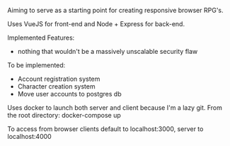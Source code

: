 Aiming to serve as a starting point for creating responsive browser RPG's.

Uses VueJS for front-end and Node + Express for back-end.

Implemented Features:
 * nothing that wouldn't be a massively unscalable security flaw
 
 To be implemented:
  * Account registration system
  * Character creation system
  * Move user accounts to postgres db
  
Uses docker to launch both server and client because I'm a lazy git. From the root directory: docker-compose up

To access from browser clients default to localhost:3000, server to localhost:4000